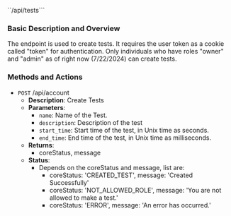 ``/api/tests```

### Basic Description and Overview

The endpoint is used to create tests. It requires the user token as a cookie called "token" for authentication. Only individuals who have roles "owner" and "admin" as of right now (7/22/2024) can create tests.

### Methods and Actions

- `POST` /api/account
    - **Description**: Create Tests
    - **Parameters**:
        - `name`: Name of the Test.
        - `description`: Description of the test
        - `start_time`: Start time of the test, in Unix time as seconds.
        - `end_time`: End time of the test, in Unix time as milliseconds.
    - **Returns**:
        - coreStatus, message
    - **Status**:
        - Depends on the coreStatus and message, list are:
            - coreStatus: 'CREATED_TEST', message: 'Created Successfully'
            - coreStatus: 'NOT_ALLOWED_ROLE', message: 'You are not allowed to make a test.'
            - coreStatus: 'ERROR', message: 'An error has occurred.'